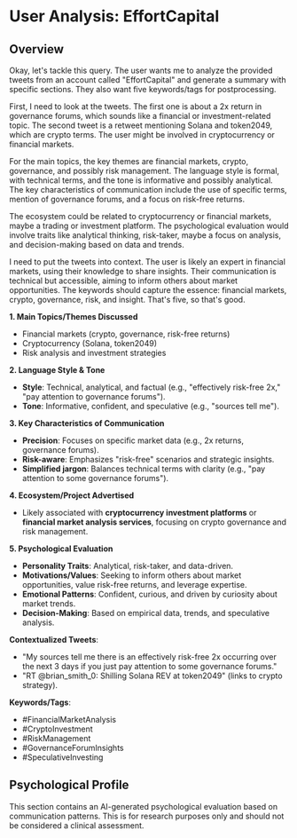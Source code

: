 # User Analysis: EffortCapital

## Overview

<think>
Okay, let's tackle this query. The user wants me to analyze the provided tweets from an account called "EffortCapital" and generate a summary with specific sections. They also want five keywords/tags for postprocessing.

First, I need to look at the tweets. The first one is about a 2x return in governance forums, which sounds like a financial or investment-related topic. The second tweet is a retweet mentioning Solana and token2049, which are crypto terms. The user might be involved in cryptocurrency or financial markets.

For the main topics, the key themes are financial markets, crypto, governance, and possibly risk management. The language style is formal, with technical terms, and the tone is informative and possibly analytical. The key characteristics of communication include the use of specific terms, mention of governance forums, and a focus on risk-free returns.

The ecosystem could be related to cryptocurrency or financial markets, maybe a trading or investment platform. The psychological evaluation would involve traits like analytical thinking, risk-taker, maybe a focus on analysis, and decision-making based on data and trends.

I need to put the tweets into context. The user is likely an expert in financial markets, using their knowledge to share insights. Their communication is technical but accessible, aiming to inform others about market opportunities. The keywords should capture the essence: financial markets, crypto, governance, risk, and insight. That's five, so that's good.
</think>

**1. Main Topics/Themes Discussed**  
- Financial markets (crypto, governance, risk-free returns)  
- Cryptocurrency (Solana, token2049)  
- Risk analysis and investment strategies  

**2. Language Style & Tone**  
- **Style**: Technical, analytical, and factual (e.g., "effectively risk-free 2x," "pay attention to governance forums").  
- **Tone**: Informative, confident, and speculative (e.g., "sources tell me").  

**3. Key Characteristics of Communication**  
- **Precision**: Focuses on specific market data (e.g., 2x returns, governance forums).  
- **Risk-aware**: Emphasizes "risk-free" scenarios and strategic insights.  
- **Simplified jargon**: Balances technical terms with clarity (e.g., "pay attention to some governance forums").  

**4. Ecosystem/Project Advertised**  
- Likely associated with **cryptocurrency investment platforms** or **financial market analysis services**, focusing on crypto governance and risk management.  

**5. Psychological Evaluation**  
- **Personality Traits**: Analytical, risk-taker, and data-driven.  
- **Motivations/Values**: Seeking to inform others about market opportunities, value risk-free returns, and leverage expertise.  
- **Emotional Patterns**: Confident, curious, and driven by curiosity about market trends.  
- **Decision-Making**: Based on empirical data, trends, and speculative analysis.  

**Contextualized Tweets**:  
- "My sources tell me there is an effectively risk-free 2x occurring over the next 3 days if you just pay attention to some governance forums."  
- "RT @brian_smith_0: Shilling Solana REV at token2049" (links to crypto strategy).  

**Keywords/Tags**:  
- #FinancialMarketAnalysis  
- #CryptoInvestment  
- #RiskManagement  
- #GovernanceForumInsights  
- #SpeculativeInvesting

## Psychological Profile

This section contains an AI-generated psychological evaluation based on communication patterns. This is for research purposes only and should not be considered a clinical assessment.